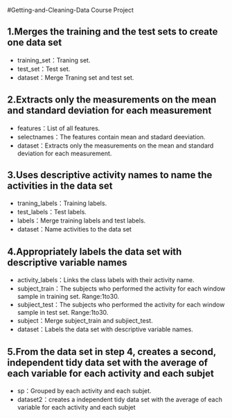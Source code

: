 
#Getting-and-Cleaning-Data Course Project

## 1.Merges the training and the test sets to create one data set

* training_set：Traning set.
* test_set：Test set.
* dataset：Merge Traning set and test set.


## 2.Extracts only the measurements on the mean and standard deviation for each measurement

* features：List of all features.
* selectnames：The features contain mean and stadard deeviation.
* dataset：Extracts only the measurements on the mean and standard deviation for each measurement.


## 3.Uses descriptive activity names to name the activities in the data set

* traning_labels：Training labels.
* test_labels：Test labels.
* labels：Merge training labels and test labels.
* dataset：Name activities to the data set


## 4.Appropriately labels the data set with descriptive variable names

* activity_labels：Links the class labels with their activity name.
* subject_train：The subjects who performed the activity for each window sample in training set. Range:1to30. 
* subjiect_test：The subjects who performed the activity for each window sample in test set. Range:1to30. 
* subject：Merge subject_train and subjiect_test.
* dataset：Labels the data set with descriptive variable names.


## 5.From the data set in step 4, creates a second, independent tidy data set with the average of each variable for each activity and each subjet

* sp：Grouped by each activity and each subjet.
* dataset2：creates a independent tidy data set with the average of each variable for each activity and each subjet




